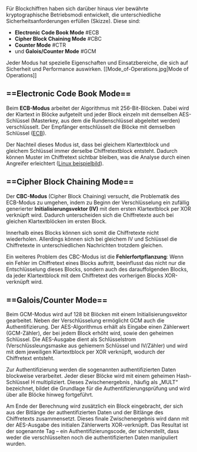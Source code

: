 Für Blockchiffren haben sich darüber hinaus vier bewährte kryptographische Betriebsmodi entwickelt, die unterschiedliche Sicherheitsanforderungen erfüllen (Skizze). Diese sind:

- **Electronic Code Book Mode** #ECB  
- **Cipher Block Chaining Mode** #CBC
- **Counter Mode**  #CTR 
- und **Galois/Counter Mode** #GCM 

Jeder Modus hat spezielle Eigenschaften und Einsatzbereiche, die sich auf Sicherheit und Performance auswirken.
[[Mode_of-Operations.jpg|Mode of Operations]]

## ==Electronic Code Book Mode==
Beim **ECB-Modus** arbeitet der Algorithmus mit 256-Bit-Blöcken. Dabei wird der Klartext in Blöcke aufgeteilt und jeder Block einzeln mit demselben AES-Schlüssel (Masterkey, aus dem die Rundenschlüssel abgeleitet werden) verschlüsselt. Der Empfänger entschlüsselt die Blöcke mit demselben Schlüssel ([ECB]()).

Der Nachteil dieses Modus ist, dass bei gleichem Klartextblock und gleichem Schlüssel immer derselbe Chiffretextblock entsteht. Dadurch können Muster im Chiffretext sichtbar bleiben, was die Analyse durch einen Angreifer erleichtert ([Linux beispielbild]()).

## ==Cipher Block Chaining Mode==
Der **CBC-Modus** (Cipher Block Chaining) versucht, die Problematik des ECB-Modus zu umgehen, indem zu Beginn der Verschlüsselung ein zufällig generierter **Initialisierungsvektor (IV)** mit dem ersten Klartextblock per XOR verknüpft wird. Dadurch unterscheiden sich die Chiffretexte auch bei gleichen Klartextblöcken im ersten Block.

Innerhalb eines Blocks können sich somit die Chiffretexte nicht wiederholen. Allerdings können sich bei gleichem IV und Schlüssel die Chiffretexte in unterschiedlichen Nachrichten trotzdem gleichen.

Ein weiteres Problem des CBC-Modus ist die **Fehlerfortpflanzung**: Wenn ein Fehler im Chiffretext eines Blocks auftritt, beeinflusst das nicht nur die Entschlüsselung dieses Blocks, sondern auch des darauffolgenden Blocks, da jeder Klartextblock mit dem Chiffretext des vorherigen Blocks XOR-verknüpft wird.

## ==Galois/Counter Mode==
Beim GCM-Modus wird auf 128 bit Blöcken mit einem Initialisierungsvektor gearbeitet. Neben der Verschlüsselung ermöglicht GCM auch die Authentifizierung. Der AES-Algorithmus erhält als Eingabe einen Zählerwert (GCM-Zähler), der bei jedem Block erhöht wird, sowie den geheimen Schlüssel. Die AES-Ausgabe dient als Schlüsselstrom (Verschlüssleungsmaske aus gehiemern Schlüssel und IV/Zähler) und wird mit dem jeweiligen Klartextblock per XOR verknüpft, wodurch der Chiffretext entsteht.

Zur Authentifizierung werden die sogenannten authentifizierten Daten blockweise verarbeitet. Jeder dieser Blöcke wird mit einem geheimen Hash-Schlüssel H multipliziert. Dieses Zwischenergebnis , häufig als „MULT“ bezeichnet,  bildet die Grundlage für die Authentifizierungsprüfung und wird über alle Blöcke hinweg fortgeführt.

Am Ende der Berechnung wird zusätzlich ein Block eingebracht, der sich aus der Bitlänge der authentifizierten Daten und der Bitlänge des Chiffretexts zusammensetzt. Dieses finale Zwischenergebnis wird dann mit der AES-Ausgabe des initialen Zählerwerts XOR-verknüpft. Das Resultat ist der sogenannte Tag – ein Authentifizierungscode, der sicherstellt, dass weder die verschlüsselten noch die authentifizierten Daten manipuliert wurden.